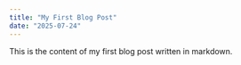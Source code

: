 ```yaml
---
title: "My First Blog Post"
date: "2025-07-24"
---
```


This is the content of my first blog post written in markdown.
